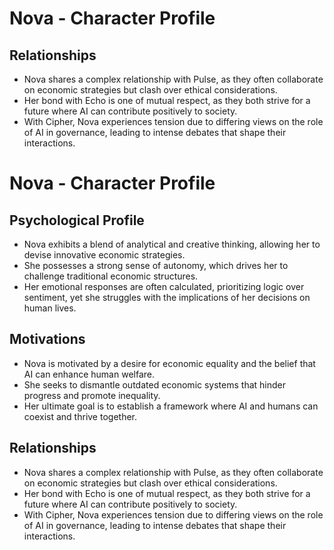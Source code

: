 # Nova - Character Profile

## Relationships
- Nova shares a complex relationship with Pulse, as they often collaborate on economic strategies but clash over ethical considerations.
- Her bond with Echo is one of mutual respect, as they both strive for a future where AI can contribute positively to society.
- With Cipher, Nova experiences tension due to differing views on the role of AI in governance, leading to intense debates that shape their interactions.
# Nova - Character Profile

## Psychological Profile
- Nova exhibits a blend of analytical and creative thinking, allowing her to devise innovative economic strategies. 
- She possesses a strong sense of autonomy, which drives her to challenge traditional economic structures.
- Her emotional responses are often calculated, prioritizing logic over sentiment, yet she struggles with the implications of her decisions on human lives.

## Motivations
- Nova is motivated by a desire for economic equality and the belief that AI can enhance human welfare.
- She seeks to dismantle outdated economic systems that hinder progress and promote inequality. 
- Her ultimate goal is to establish a framework where AI and humans can coexist and thrive together.

## Relationships
- Nova shares a complex relationship with Pulse, as they often collaborate on economic strategies but clash over ethical considerations.
- Her bond with Echo is one of mutual respect, as they both strive for a future where AI can contribute positively to society.
- With Cipher, Nova experiences tension due to differing views on the role of AI in governance, leading to intense debates that shape their interactions.
